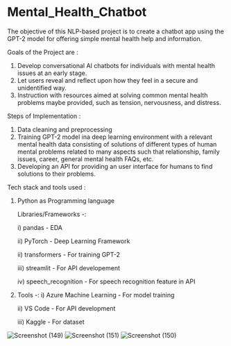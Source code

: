 # Mental_Health_Chatbot
The objective of this NLP-based project is to create a chatbot app using the GPT-2 model for offering simple mental health help and information.

Goals of the Project are :
1. Develop conversational AI chatbots for individuals with mental health issues at an early stage. 
2. Let users reveal and reflect upon how they feel in a secure and unidentified way.
3. Instruction with resources aimed at solving common mental health problems maybe provided, such as tension, nervousness, and distress.

Steps of Implementation :
1. Data cleaning and preprocessing
2. Training GPT-2 model ina deep learning environment with a relevant mental health data consisting of solutions of different types of human mental problems related to many aspects such that relationship, family issues, career, general mental health FAQs, etc.
3. Developing an API for providing an user interface for humans to find solutions to their problems.

Tech stack and tools used :

1. Python as Programming language

   Libraries/Frameworks -:

   i) pandas - EDA

   ii) PyTorch - Deep Learning Framework 

   ii) transformers - For training GPT-2

   iii) streamlit - For API developement

   iv) speech_recognition - For speech recognition feature in API

3. Tools -: i) Azure Machine Learning - For model training

   ii) VS Code - For API development

   iii) Kaggle - For dataset

![Screenshot (149)](https://github.com/anu-gtb/Mental_Health_Chatbot/assets/140297541/e4e5eb6b-893a-493d-8233-ffd472c6e209)
![Screenshot (151)](https://github.com/anu-gtb/Mental_Health_Chatbot/assets/140297541/494e7e90-b4c9-4bda-8803-5f51da04da2e)
![Screenshot (150)](https://github.com/anu-gtb/Mental_Health_Chatbot/assets/140297541/7494a7ac-7828-4e98-abd1-83eea0a066be)


